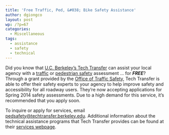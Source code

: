 ```yaml
---
title: 'Free Traffic, Ped, &#038; Bike Safety Assistance'
author: dgiongco
layout: post
wp: /?p=67
categories:
  - Miscellaneous
tags:
  - assistance
  - safety
  - technical
---
```

Did you know that [U.C. Berkeley&#8217;s Tech Transfer][1] can assist your local agency with a [traffic][2] or [pedestrian safety][3] assessment &#8230; for ***FREE***?  
Through a grant provided by the [Office of Traffic Safety][1], Tech Transfer is able to offer their safety experts to your agency to help improve safety and accessibility for all roadway users. They&#8217;re now accepting applications for Spring 2014 safety assessments. Due to a high demand for this service, it&#8217;s recommended that you apply soon.

To inquire or apply for services, email pedsafety@techtransfer.berkeley.edu. Additional information about the technical assistance programs that Tech Transfer provides can be found at their [services webpage][4].

 [1]: http://static.squarespace.com/static/52fa6e86e4b05af368569a33/52fb082fe4b079a3c36743b6/52fb08aee4b079a3c3674a84/1392183470693/#img
 [2]: http://www.techtransfer.berkeley.edu/tse/
 [3]: http://www.techtransfer.berkeley.edu/pedsafety/
 [4]: http://www.techtransfer.berkeley.edu/services/